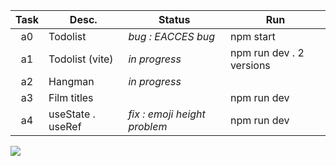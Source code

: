 | Task  | Desc.               | Status             | Run            |
|:-----:|---------------------|--------------------|----------------|
| a0    | Todolist            | _bug : EACCES bug_ | npm start
| a1    | Todolist (vite)     | _in progress_      | npm run dev . 2 versions
| a2    | Hangman             | _in progress_      |
| a3    | Film titles         |                    | npm run dev 
| a4    | useState . useRef   | _fix : emoji height problem_ | npm run dev

![](https://i.imgur.com/Vi97P6T.jpg)
